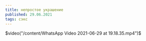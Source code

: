 ```yaml
---
title: непростое украшение
published: 29.06.2021
tags: сэкс
---
```


$video("/content/WhatsApp Video 2021-06-29 at 19.18.35.mp4")$
